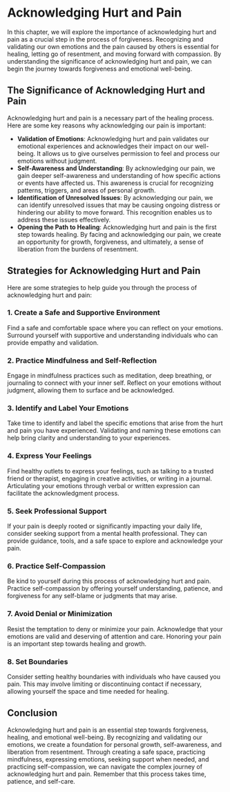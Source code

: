 Acknowledging Hurt and Pain
====================================

In this chapter, we will explore the importance of acknowledging hurt and pain as a crucial step in the process of forgiveness. Recognizing and validating our own emotions and the pain caused by others is essential for healing, letting go of resentment, and moving forward with compassion. By understanding the significance of acknowledging hurt and pain, we can begin the journey towards forgiveness and emotional well-being.

The Significance of Acknowledging Hurt and Pain
-----------------------------------------------

Acknowledging hurt and pain is a necessary part of the healing process. Here are some key reasons why acknowledging our pain is important:

* **Validation of Emotions**: Acknowledging hurt and pain validates our emotional experiences and acknowledges their impact on our well-being. It allows us to give ourselves permission to feel and process our emotions without judgment.
* **Self-Awareness and Understanding**: By acknowledging our pain, we gain deeper self-awareness and understanding of how specific actions or events have affected us. This awareness is crucial for recognizing patterns, triggers, and areas of personal growth.
* **Identification of Unresolved Issues**: By acknowledging our pain, we can identify unresolved issues that may be causing ongoing distress or hindering our ability to move forward. This recognition enables us to address these issues effectively.
* **Opening the Path to Healing**: Acknowledging hurt and pain is the first step towards healing. By facing and acknowledging our pain, we create an opportunity for growth, forgiveness, and ultimately, a sense of liberation from the burdens of resentment.

Strategies for Acknowledging Hurt and Pain
------------------------------------------

Here are some strategies to help guide you through the process of acknowledging hurt and pain:

### 1. Create a Safe and Supportive Environment

Find a safe and comfortable space where you can reflect on your emotions. Surround yourself with supportive and understanding individuals who can provide empathy and validation.

### 2. Practice Mindfulness and Self-Reflection

Engage in mindfulness practices such as meditation, deep breathing, or journaling to connect with your inner self. Reflect on your emotions without judgment, allowing them to surface and be acknowledged.

### 3. Identify and Label Your Emotions

Take time to identify and label the specific emotions that arise from the hurt and pain you have experienced. Validating and naming these emotions can help bring clarity and understanding to your experiences.

### 4. Express Your Feelings

Find healthy outlets to express your feelings, such as talking to a trusted friend or therapist, engaging in creative activities, or writing in a journal. Articulating your emotions through verbal or written expression can facilitate the acknowledgment process.

### 5. Seek Professional Support

If your pain is deeply rooted or significantly impacting your daily life, consider seeking support from a mental health professional. They can provide guidance, tools, and a safe space to explore and acknowledge your pain.

### 6. Practice Self-Compassion

Be kind to yourself during this process of acknowledging hurt and pain. Practice self-compassion by offering yourself understanding, patience, and forgiveness for any self-blame or judgments that may arise.

### 7. Avoid Denial or Minimization

Resist the temptation to deny or minimize your pain. Acknowledge that your emotions are valid and deserving of attention and care. Honoring your pain is an important step towards healing and growth.

### 8. Set Boundaries

Consider setting healthy boundaries with individuals who have caused you pain. This may involve limiting or discontinuing contact if necessary, allowing yourself the space and time needed for healing.

Conclusion
----------

Acknowledging hurt and pain is an essential step towards forgiveness, healing, and emotional well-being. By recognizing and validating our emotions, we create a foundation for personal growth, self-awareness, and liberation from resentment. Through creating a safe space, practicing mindfulness, expressing emotions, seeking support when needed, and practicing self-compassion, we can navigate the complex journey of acknowledging hurt and pain. Remember that this process takes time, patience, and self-care.
